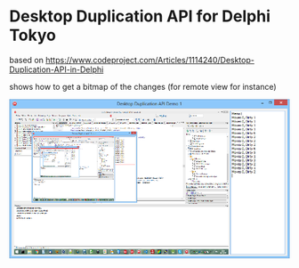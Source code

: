# Desktop Duplication API for Delphi Tokyo

based on https://www.codeproject.com/Articles/1114240/Desktop-Duplication-API-in-Delphi

shows how to get a bitmap of the changes (for remote view for instance)

![screenshot](DDA_Demo1.png)